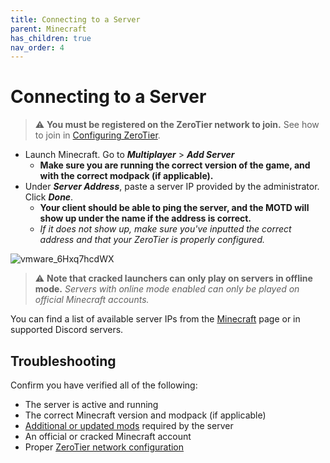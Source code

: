 ```yaml
---
title: Connecting to a Server
parent: Minecraft
has_children: true
nav_order: 4
---
```


# Connecting to a Server
> ⚠ **You must be registered on the ZeroTier network to join.** See how to join in [Configuring ZeroTier](https://drop8k.github.io/docs/misc/zerotier.html).

- Launch Minecraft. Go to ***Multiplayer*** > ***Add Server***
   - **Make sure you are running the correct version of the game, and with the correct modpack (if applicable).**
- Under ***Server Address***, paste a server IP provided by the administrator. Click ***Done***.
   - **Your client should be able to ping the server, and the MOTD will show up under the name if the address is correct.**
   - *If it does not show up, make sure you've inputted the correct address and that your ZeroTier is properly configured.*

![vmware_6Hxq7hcdWX](https://user-images.githubusercontent.com/92121005/181144329-62809c2c-7c10-4717-b6d5-b88dd4f62e01.gif)

> ⚠ **Note that cracked launchers can only play on servers in offline mode.** *Servers with online mode enabled can only be played on official Minecraft accounts.*

You can find a list of available server IPs from the [Minecraft](https://drop8k.github.io/docs/server/main.html) page or in supported Discord servers.

## Troubleshooting
Confirm you have verified all of the following:

- The server is active and running
- The correct Minecraft version and modpack (if applicable)
- [Additional or updated mods](https://drop8k.github.io/docs/server/extras.html) required by the server
- An official or cracked Minecraft account
- Proper [ZeroTier network configuration](https://drop8k.github.io/docs/misc/zerotier.html)
